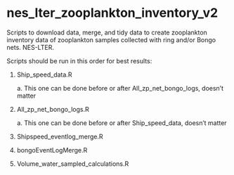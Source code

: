 # nes_lter_zooplankton_inventory_v2
Scripts to download data, merge, and tidy data to create zooplankton inventory data of zooplankton samples collected with ring and/or Bongo nets. NES-LTER. 

Scripts should be run in this order for best results:
1. Ship_speed_data.R
   
	a. This one can be done before or after All_zp_net_bongo_logs, doesn’t matter
3. All_zp_net_bongo_logs.R
   
	a. This one can be done before or after Ship_speed_data, doesn’t matter
5. Shipspeed_eventlog_merge.R
6. bongoEventLogMerge.R
7. Volume_water_sampled_calculations.R
